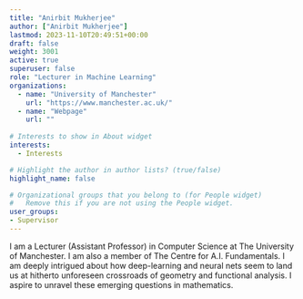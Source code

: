 ```yaml
---
title: "Anirbit Mukherjee"
author: ["Anirbit Mukherjee"]
lastmod: 2023-11-10T20:49:51+00:00
draft: false
weight: 3001
active: true
superuser: false
role: "Lecturer in Machine Learning"
organizations:
  - name: "University of Manchester"
    url: "https://www.manchester.ac.uk/"
  - name: "Webpage"
    url: ""
    
# Interests to show in About widget
interests:
  - Interests

# Highlight the author in author lists? (true/false)
highlight_name: false

# Organizational groups that you belong to (for People widget)
#   Remove this if you are not using the People widget.
user_groups:
- Supervisor
---
```


I am a Lecturer (Assistant Professor) in Computer Science at The University of Manchester. I am also a member of The Centre for A.I. Fundamentals. I am deeply intrigued about how deep-learning and neural nets seem to land us at hitherto unforeseen crossroads of geometry and functional analysis. I aspire to unravel these emerging questions in mathematics. 
